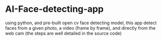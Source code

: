 # AI-Face-detecting-app

using python, and pre-built open cv face detecting model, this app detect faces from a given photo, a video (frame by frame), and directly from the web cam
(the steps are well detailed in the source code)
